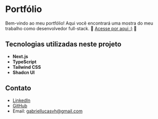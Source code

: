 # Portfólio

Bem-vindo ao meu portfólio! Aqui você encontrará uma mostra do meu trabalho como desenvolvedor full-stack.
🚀 [Acesse por aqui :)](https://gabriellucasvh.vercel.app/) 🚀

## Tecnologias utilizadas neste projeto

- **Next.js**
- **TypeScript**
- **Tailwind CSS**
- **Shadcn UI**

## Contato

- [LinkedIn](https://www.linkedin.com/in/gabriellucasvh)
- [GitHub](https://github.com/gabriellucasvh)
- Email: gabriellucasvh@gmail.com
